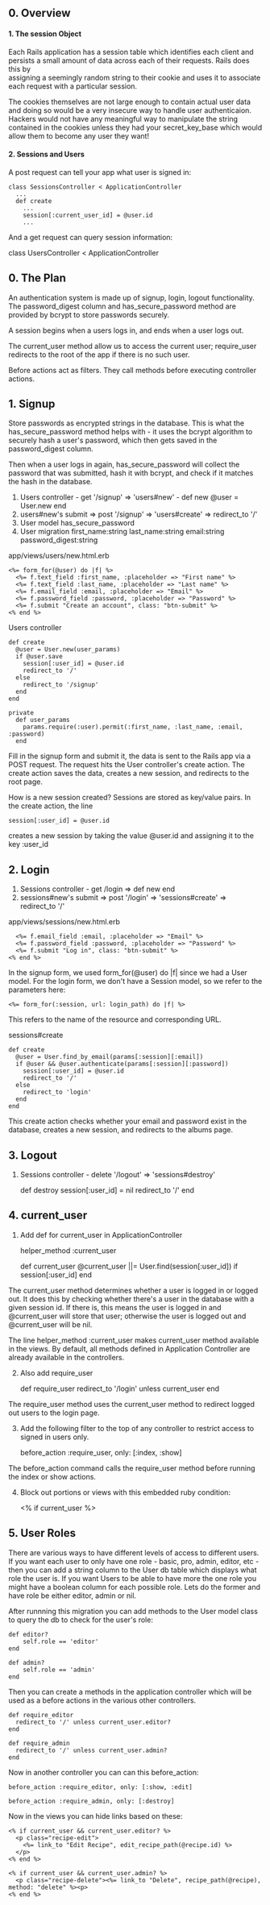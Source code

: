 ## 0. Overview

#### 1. The session Object

Each Rails application has a session table which identifies each client and 
persists a small amount of data across each of their requests. Rails does this by  
assigning a seemingly random string to their cookie and uses it to associate each 
request with a particular session.

The cookies themselves are not large enough to contain actual user data and doing 
so would be a very insecure way to handle user authenticaion. Hackers would not 
have any meaningful way to manipulate the string contained in the cookies unless 
they had your secret_key_base which would allow them to become any user they want! 
 
#### 2. Sessions and Users

A post request can tell your app what user is signed in:

	class SessionsController < ApplicationController
	  ...
	  def create
	    ...
	    session[:current_user_id] = @user.id
	    ...
	    
And a get request can query session information:

class UsersController < ApplicationController






## 0. The Plan

An authentication system is made up of signup, login, logout functionality. 
The password_digest column and has_secure_password method are provided by bcrypt 
to store passwords securely.

A session begins when a users logs in, and ends when a user logs out.

The current_user method allow us to access the current user; require_user 
redirects to the root of the app if there is no such user.

Before actions act as filters. They call methods before executing controller actions.


## 1. Signup

Store passwords as encrypted strings in the database. This is what the 
has_secure_password method helps with - it uses the bcrypt algorithm to securely
hash a user's password, which then gets saved in the password_digest column.

Then when a user logs in again, has_secure_password will collect the password that 
was submitted, hash it with bcrypt, and check if it matches the hash in the database.

1. Users controller - get '/signup' => 'users#new' - def new @user = User.new end 
2. users#new's submit => post '/signup' => 'users#create' => redirect_to '/'
3. User model has_secure_password 
4. User migration first_name:string last_name:string email:string password_digest:string

app/views/users/new.html.erb

    <%= form_for(@user) do |f| %>
      <%= f.text_field :first_name, :placeholder => "First name" %>
      <%= f.text_field :last_name, :placeholder => "Last name" %>
      <%= f.email_field :email, :placeholder => "Email" %>
      <%= f.password_field :password, :placeholder => "Password" %>
      <%= f.submit "Create an account", class: "btn-submit" %>
    <% end %>
    
Users controller

	def create 
	  @user = User.new(user_params) 
	  if @user.save 
	    session[:user_id] = @user.id 
	    redirect_to '/' 
	  else 
	    redirect_to '/signup' 
	  end 
	end

	private
	  def user_params
	    params.require(:user).permit(:first_name, :last_name, :email, :password)
	  end
	  
Fill in the signup form and submit it, the data is sent to the Rails app via a 
POST request. The request hits the User controller's create action. The create 
action saves the data, creates a new session, and redirects to the root page.

How is a new session created? Sessions are stored as key/value pairs. In the 
create action, the line

	session[:user_id] = @user.id
	
creates a new session by taking the value @user.id and assigning it to the key 
:user_id

## 2. Login
 
 1. Sessions controller - get /login => def new end
 2. sessions#new's submit => post '/login' => 'sessions#create' => redirect_to '/'
 
app/views/sessions/new.html.erb

	  <%= f.email_field :email, :placeholder => "Email" %> 
	  <%= f.password_field :password, :placeholder => "Password" %> 
	  <%= f.submit "Log in", class: "btn-submit" %>
	<% end %>
	
In the signup form, we used form_for(@user) do |f| since we had a User model. For 
the login form, we don't have a Session model, so we refer to the parameters here:

	<%= form_for(:session, url: login_path) do |f| %> 
	
This refers to the name of the resource and corresponding URL. 

sessions#create

	def create
	  @user = User.find_by_email(params[:session][:email])
	  if @user && @user.authenticate(params[:session][:password])
	    session[:user_id] = @user.id
	    redirect_to '/'
	  else
	    redirect_to 'login'
	  end 
	end
	
This create action checks whether your email and password exist in the database, 
creates a new session, and redirects to the albums page.

## 3. Logout

1. Sessions controller - delete '/logout' => 'sessions#destroy'

	def destroy 
	  session[:user_id] = nil 
	  redirect_to '/' 
	end
	
## 4. current_user 

1. Add def for current_user in ApplicationController
	
	helper_method :current_user 
	
	def current_user 
	  @current_user ||= User.find(session[:user_id]) if session[:user_id] 
	end
	
The current_user method determines whether a user is logged in or logged out. It 
does this by checking whether there's a user in the database with a given session 
id. If there is, this means the user is logged in and @current_user will store 
that user; otherwise the user is logged out and @current_user will be nil.

The line helper_method :current_user makes current_user method available in the 
views. By default, all methods defined in Application Controller are already 
available in the controllers.



2. Also add require_user
	
	def require_user 
	  redirect_to '/login' unless current_user 
	end

The require_user method uses the current_user method to redirect logged out users 
to the login page.

3. Add the following filter to the top of any controller to restrict access to 
signed in users only.

	before_action :require_user, only: [:index, :show]
	
The before_action command calls the require_user method before running the index 
or show actions.

4. Block out portions or views with this embedded ruby condition:

	<% if current_user %> 

## 5. User Roles

There are various ways to have different levels of access to different users. If 
you want each user to only have one role - basic, pro, admin, editor, etc - then 
you can add a string column to the User db table which displays what role the user 
is. If you want Users to be able to have more the one role you might have a 
boolean column for each possible role. Lets do the former and have role be either 
editor, admin or nil.

After runnning this migration you can add methods to the User model class to query 
the db to check for the user's role:

	def editor? 
		self.role == 'editor' 
	end
	
	def admin? 
		self.role == 'admin' 
	end

Then you can create a methods in the application controller which will be used as 
a before actions in the various other controllers. 

	def require_editor 
	  redirect_to '/' unless current_user.editor? 
	end
	
	def require_admin
	  redirect_to '/' unless current_user.admin?
	end

Now in another controller you can can this before_action:

	before_action :require_editor, only: [:show, :edit]
	
	before_action :require_admin, only: [:destroy]
	
Now in the views you can hide links based on these:

	<% if current_user && current_user.editor? %> 
	  <p class="recipe-edit"> 
	    <%= link_to "Edit Recipe", edit_recipe_path(@recipe.id) %> 
	  </p> 
	<% end %>
	
	<% if current_user && current_user.admin? %> 
	  <p class="recipe-delete"><%= link_to "Delete", recipe_path(@recipe), method: "delete" %><p> 
	<% end %>